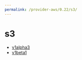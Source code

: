 ```yaml
---
permalink: /provider-aws/0.22/s3/
---
```


# s3



* [v1alpha3](v1alpha3/index.md)
* [v1beta1](v1beta1/index.md)